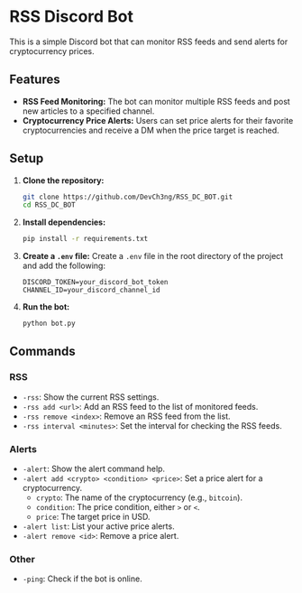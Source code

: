 # RSS Discord Bot

This is a simple Discord bot that can monitor RSS feeds and send alerts for cryptocurrency prices.

## Features

- **RSS Feed Monitoring:** The bot can monitor multiple RSS feeds and post new articles to a specified channel.
- **Cryptocurrency Price Alerts:** Users can set price alerts for their favorite cryptocurrencies and receive a DM when the price target is reached.

## Setup

1. **Clone the repository:**
   ```bash
   git clone https://github.com/DevCh3ng/RSS_DC_BOT.git
   cd RSS_DC_BOT
   ```

2. **Install dependencies:**
   ```bash
   pip install -r requirements.txt
   ```

3. **Create a `.env` file:**
   Create a `.env` file in the root directory of the project and add the following:
   ```
   DISCORD_TOKEN=your_discord_bot_token
   CHANNEL_ID=your_discord_channel_id
   ```

4. **Run the bot:**
   ```bash
   python bot.py
   ```

## Commands

### RSS

- `-rss`: Show the current RSS settings.
- `-rss add <url>`: Add an RSS feed to the list of monitored feeds.
- `-rss remove <index>`: Remove an RSS feed from the list.
- `-rss interval <minutes>`: Set the interval for checking the RSS feeds.

### Alerts

- `-alert`: Show the alert command help.
- `-alert add <crypto> <condition> <price>`: Set a price alert for a cryptocurrency. 
  - `crypto`: The name of the cryptocurrency (e.g., `bitcoin`).
  - `condition`: The price condition, either `>` or `<`.
  - `price`: The target price in USD.
- `-alert list`: List your active price alerts.
- `-alert remove <id>`: Remove a price alert.

### Other

- `-ping`: Check if the bot is online.